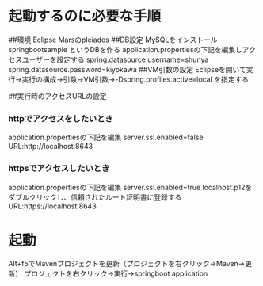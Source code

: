 # 起動するのに必要な手順
##環境
Eclipse Marsのpleiades
##DB設定
MySQLをインストール
springbootsample というDBを作る
application.propertiesの下記を編集しアクセスユーザーを設定する
spring.datasource.username=shunya
spring.datasource.password=kiyokawa
##VM引数の設定
Eclipseを開いて実行→実行の構成→引数→VM引数→-Dspring.profiles.active=local を指定する

##実行時のアクセスURLの設定
### httpでアクセスをしたいとき
application.propertiesの下記を編集
server.ssl.enabled=false
URL:http://localhost:8643
### httpsでアクセスしたいとき
application.propertiesの下記を編集
server.ssl.enabled=true
localhost.p12をダブルクリックし、信頼されたルート証明書に登録する
URL:https://localhost:8643

# 起動
Alt+f5でMavenプロジェクトを更新（プロジェクトを右クリック→Maven→更新）
プロジェクトを右クリック→実行→springboot application